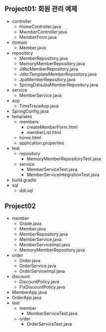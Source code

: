 ## Project01: 회원 관리 예제

- controller
  - HomeController.java
  - MwmberController.java
  - MemberForm.java
- domain
  - Member.java
- repository
  - MemberRepository.java
  - MemoryMemberRepository.java
  - JdbcMemberRepository.java
  - JdbcTemplateMemberRepository.java
  - JpaMemberRepository.java
  - SpringDataJpaMemberRepository.java
- service
  - MemberService.java
- aop
  - TimeTraceAop.java
- SpringConfig.java
- templates
  - members
    - createMemberForm.html
    - memberList.html
  - home.html
  - application.properties
- test
  - repository
    - MemoryMemberRepositoryTest.java
  - service
    - MemberServiceTest.java
    - MemberServiceIntegrationTest.java
- build.gradle
- sql
  - ddl.sql

## Project02

- member
  - Grade.java
  - Member.java
  - MemberRepository.java
  - MemberService.java
  - MemberServiceImpl.java
  - MemoryMemberRepository.java
- order
  - Order.java
  - OrderService.java
  - OrderServiceImpl.java
- discount
  - DiscountPolicy.java
  - FixDiscountPolicy.java
- MemberApp.java
- OrderApp.java
- test
  - member
    - MemberServiceTest.java
  - order
    - OrderServiceTest.java
